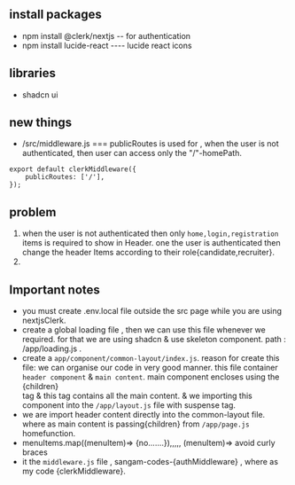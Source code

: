 ## install packages
- npm install @clerk/nextjs -- for authentication
- npm install lucide-react ---- lucide react icons



## libraries
- shadcn ui

## new things
- /src/middleware.js ===  publicRoutes is used for , when the user is not authenticated, then user can access only the "/"-homePath.
```
export default clerkMiddleware({
    publicRoutes: ['/'],
});
```



## problem
1. when the user is not authenticated then only `home,login,registration` items is required to show in Header. one the user is authenticated then change the header Items according to their role{candidate,recruiter}.
2. 


## Important notes
- you must create .env.local file outside the src page while you are using nextjsClerk.
- create a global loading file , then we can use this file whenever we required.   for that we are using shadcn & use skeleton component. path : /app/loading.js .
- create a `app/component/common-layout/index.js`. reason for create this file: we can organise our code in very good manner. this file container `header component` & `main content`. main component encloses using the <main>{children}</main> tag & this tag contains all the main content. & we importing this component into the `/app/layout.js` file with suspense tag.
- we are import header content directly into the common-layout file. where as main content is passing{children} from `/app/page.js` homefunction. 
- menuItems.map((menuItem)=> {no.......}),,,,, (menuItem)=> avoid curly braces
- it the `middleware.js` file , sangam-codes-{authMiddleware} , where as my code {clerkMiddleware}.

